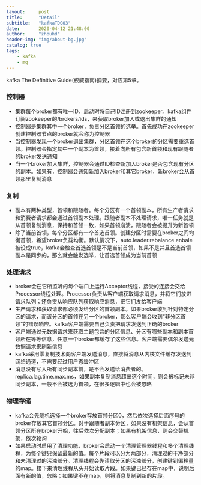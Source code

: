 ```yaml
---
layout:     post
title:      "Detail"
subtitle:   "kafkaTDG03"
date:       2020-04-12 21:48:00
author:     "zhouhd"
header-img: "img/about-bg.jpg"
catalog: true
tags:
    - kafka
    - mq
---
```


kafka The Definitive Guide(权威指南)摘要，对应第5章。

### 控制器
- 集群每个broker都有唯一ID，启动时将自己ID注册到zookeeper。kafka组件订阅zookeeper的/brokers/ids，来获取broker加入或退出集群的通知
- 控制器是集群其中一个broker，负责分区首领的选举。首先成功在zookeeper创建控制器节点的broker就会称为控制器
- 当控制器发现一个broker退出集群，分区首领在这个broker的分区需要重选首领。控制器会指定其中一个副本为首领，接着向所有包含新首领和现有跟随者的broker发送通知
- 当一个broker加入集群，控制器会通过ID检查新加入broker是否包含现有分区的副本。如果有，控制器会通知新加入broker和其它broker，新broker会从首领那里复制消息

### 复制
- 副本有两种类型，首领和跟随者。每个分区有一个首领副本，所有生产者请求和消费者请求都会通过首领副本处理。跟随者副本不处理请求，唯一任务就是从首领复制消息，保持和首领一致，如果首领崩溃，跟随者会被提升为新首领
- 除了当前首领，每个分区都有一个首选首领。创建分区时需要在broker之间均衡首领，希望broker负载均衡。默认情况下，auto.leader.rebalance.enbale被设成true，kafka会检查首选首领是不是当前首领，如果不是并且首选首领副本是同步的，那么就会触发选举，让首选首领成为当前首领

### 处理请求
- broker会在它所监听的每个端口上运行Acceptor线程，接受的连接会交给Processor线程处理。Processor负责从客户端获取请求消息，并将它们放进请求队列；还负责从响应队列获取响应消息，把它们发给客户端
- 生产请求和获取请求都必须发给分区的首领副本。如果broker收到针对特定分区的请求，而该分区的首领在另一个broker，那么客户端会收到“非分区首领”的错误响应。kafka客户端需要自己负责把请求发送到正确的broker
- 客户端通过元数据请求来获取主题包含的分区信息、分区有哪些副本和副本首领所在等等信息，任意一个broker都缓存了这些信息。客户端需要偶尔发送元数据请求来刷新信息
- kafka采用零复制技术向客户端发送消息，直接将消息从内核文件缓存发送到网络通道，不需要经过用户态缓冲区
- 消息没有写入所有同步副本前，是不会发送给消费者的。replica.lag.time.max.ms，如果副本复制消息超出这个时间，则会被标记未非同步副本，一般不会被选为首领，在很多逻辑中也会被忽略

### 物理存储
- kafka会先随机选择一个broker存放首领分区0，然后依次选择后面序号的broker存放其它首领分区。对于跟随者副本分区，如果没有机架信息，会从首领分区所在broker开始，往后依次分配副本；如果有机架信息，则会交替机架，依次轮询
- 如果启动时启用了清理功能，broker会启动一个清理管理器线程和多个清理线程，为每个键只保留最新的值。每个片段可以分为两部分，清理过的干净部分和未清理过的污浊部分。清理线程会先读取分区的污浊部分，创建键到偏移量的map。接下来清理线程从头开始读取片段。如果键已经存在map中，说明后面有新的值，忽略；如果键不在map，则将消息复制到新的片段。